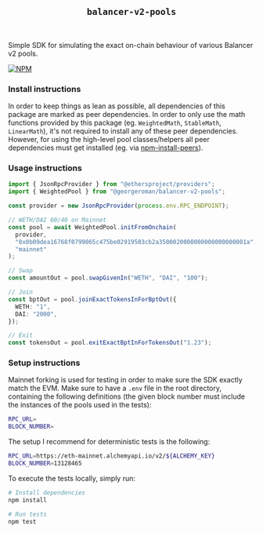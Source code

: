 <div align="center">
  <h2><code>balancer-v2-pools</code></h2>
</div>

<br/>

Simple SDK for simulating the exact on-chain behaviour of various Balancer v2 pools.

[![NPM](https://nodei.co/npm/@georgeroman/balancer-v2-pools.png?mini=true)](https://www.npmjs.com/package/@georgeroman/balancer-v2-pools)

### Install instructions

In order to keep things as lean as possible, all dependencies of this package are marked as peer dependencies. In order to only use the math functions provided by this package (eg. `WeightedMath`, `StableMath`, `LinearMath`), it's not required to install any of these peer dependencies. However, for using the high-level pool classes/helpers all peer dependencies must get installed (eg. via [npm-install-peers](https://www.npmjs.com/package/npm-install-peers)).

### Usage instructions

```typescript
import { JsonRpcProvider } from "@ethersproject/providers";
import { WeightedPool } from "@georgeroman/balancer-v2-pools";

const provider = new JsonRpcProvider(process.env.RPC_ENDPOINT);

// WETH/DAI 60/40 on Mainnet
const pool = await WeightedPool.initFromOnchain(
  provider,
  "0x0b09dea16768f0799065c475be02919503cb2a3500020000000000000000001a",
  "mainnet"
);

// Swap
const amountOut = pool.swapGivenIn("WETH", "DAI", "100");

// Join
const bptOut = pool.joinExactTokensInForBptOut({
  WETH: "1",
  DAI: "2000",
});

// Exit
const tokensOut = pool.exitExactBptInForTokensOut("1.23");
```

### Setup instructions

Mainnet forking is used for testing in order to make sure the SDK exactly match the EVM. Make sure to have a `.env` file in the root directory, containing the following definitions (the given block number must include the instances of the pools used in the tests):

```bash
RPC_URL=
BLOCK_NUMBER=
```

The setup I recommend for deterministic tests is the following:

```bash
RPC_URL=https://eth-mainnet.alchemyapi.io/v2/${ALCHEMY_KEY}
BLOCK_NUMBER=13128465
```

To execute the tests locally, simply run:

```bash
# Install dependencies
npm install

# Run tests
npm test
```
